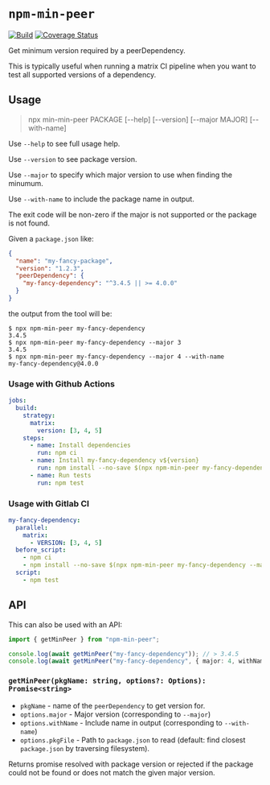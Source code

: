 # `npm-min-peer`

[![Build](https://github.com/ext/npm-min-peer/workflows/Build/badge.svg)](https://github.com/ext/min-min-peer/actions?query=workflow%3ABuild)
[![Coverage Status](https://coveralls.io/repos/github/ext/npm-min-peer/badge.svg?branch=master)](https://coveralls.io/github/ext/min-min-peer?branch=master)

Get minimum version required by a peerDependency.

This is typically useful when running a matrix CI pipeline when you want to test all supported versions of a dependency.

## Usage

> npx min-min-peer PACKAGE [--help] [--version] [--major MAJOR] [--with-name]

Use `--help` to see full usage help.

Use `--version` to see package version.

Use `--major` to specify which major version to use when finding the minumum.

Use `--with-name` to include the package name in output.

The exit code will be non-zero if the major is not supported or the package is not found.

Given a `package.json` like:

```json
{
  "name": "my-fancy-package",
  "version": "1.2.3",
  "peerDependency": {
    "my-fancy-dependency": "^3.4.5 || >= 4.0.0"
  }
}
```

the output from the tool will be:

```
$ npx npm-min-peer my-fancy-dependency
3.4.5
$ npx npm-min-peer my-fancy-dependency --major 3
3.4.5
$ npx npm-min-peer my-fancy-dependency --major 4 --with-name
my-fancy-dependency@4.0.0
```

### Usage with Github Actions

```yaml
jobs:
  build:
    strategy:
      matrix:
        version: [3, 4, 5]
    steps:
      - name: Install dependencies
        run: npm ci
      - name: Install my-fancy-dependency v${version}
        run: npm install --no-save $(npx npm-min-peer my-fancy-dependency --major ${VERSION} --with-name)
      - name: Run tests
        run: npm test
```

### Usage with Gitlab CI

```yaml
my-fancy-dependency:
  parallel:
    matrix:
      - VERSION: [3, 4, 5]
  before_script:
    - npm ci
    - npm install --no-save $(npx npm-min-peer my-fancy-dependency --major ${VERSION} --with-name)
  script:
    - npm test
```

## API

This can also be used with an API:

```ts
import { getMinPeer } from "npm-min-peer";

console.log(await getMinPeer("my-fancy-dependency")); // > 3.4.5
console.log(await getMinPeer("my-fancy-dependency", { major: 4, withName: true })); // > my-fancy-dependency@4.0.0
```

### `getMinPeer(pkgName: string, options?: Options): Promise<string>`

- `pkgName` - name of the `peerDependency` to get version for.
- `options.major` - Major version (corresponding to `--major`)
- `options.withName` - Include name in output (corresponding to `--with-name`)
- `options.pkgFile` - Path to `package.json` to read (default: find closest `package.json` by traversing filesystem).

Returns promise resolved with package version or rejected if the package could not be found or does not match the given major version.
